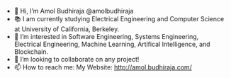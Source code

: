 - 👋  Hi, I’m Amol Budhiraja @amolbudhiraja
- 📚  I am currently studying Electrical Engineering and Computer Science at University of California, Berkeley. 
- 👀  I’m interested in Software Engineering, Systems Engineering, Electrical Engineering, Machine Learning, Artifical Intelligence, and Blockchain. 
- 💞️  I’m looking to collaborate on any project!
- 📫  How to reach me: My Website: http://amol.budhiraja.com/

<!---
amolbudhiraja/amolbudhiraja is a ✨ special ✨ repository because its `README.md` (this file) appears on your GitHub profile.
You can click the Preview link to take a look at your changes.
--->
